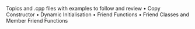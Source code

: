 Topics and .cpp files with examples to follow and review
•	Copy Constructor 
•	Dynamic Initialisation
•	Friend Functions 
•	Friend Classes and Member Friend Functions
